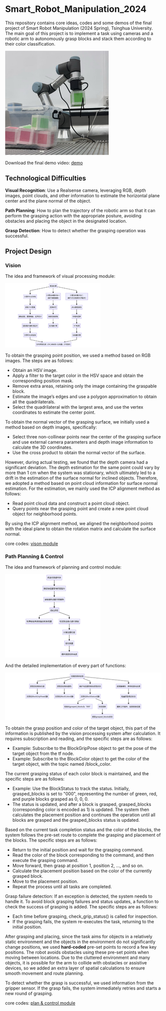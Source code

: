 # Smart_Robot_Manipulation_2024

This repository contains core ideas, codes and some demos of the final project of Smart Robot Manipulation (2024 Spring), Tsinghua University. The main goal of this project is to implement a task using cameras and a robotic arm to autonomously grasp blocks and stack them according to their color classification.

<img src="./imgs/cover.jpg" style="zoom:33%;" />

Download the final demo video: [demo](https://cloud.tsinghua.edu.cn/f/9025689814b34d5a8fdc/?dl=1)

## Technological Difficulties

**Visual Recognition**: Use a Realsense camera, leveraging RGB, depth images, point clouds, and other information to estimate the horizontal plane center and the plane normal of the object.

**Path Planning**: How to plan the trajectory of the robotic arm so that it can perform the grasping action with the appropriate posture, avoiding obstacles and placing the object in the designated location.

**Grasp Detection**: How to detect whether the grasping operation was successful.

## Project Design

### Vision

The idea and framework of visual processing module:

<img src="./imgs/design.png" style="zoom:30%;" />

To obtain the grasping point position, we used a method based on RGB images. The steps are as follows:

- Obtain an HSV image.
- Apply a filter to the target color in the HSV space and obtain the corresponding position mask.
- Remove extra areas, retaining only the image containing the graspable block.
- Estimate the image’s edges and use a polygon approximation to obtain all the quadrilaterals.
- Select the quadrilateral with the largest area, and use the vertex coordinates to estimate the center point.

To obtain the normal vector of the grasping surface, we initially used a method based on depth images, specifically:

- Select three non-collinear points near the center of the grasping surface and use external camera parameters and depth image information to calculate the 3D coordinates.
- Use the cross product to obtain the normal vector of the surface.

However, during actual testing, we found that the depth camera had a significant deviation. The depth estimation for the same point could vary by more than 1 cm when the system was stationary, which ultimately led to a drift in the estimation of the surface normal for inclined objects. Therefore, we adopted a method based on point cloud information for surface normal estimation. For the estimation, we mainly used the ICP alignment method as follows:

- Read point cloud data and construct a point cloud object.
- Query points near the grasping point and create a new point cloud object for neighborhood points.

By using the ICP alignment method, we aligned the neighborhood points with the ideal plane to obtain the rotation matrix and calculate the surface normal.

core codes: [vison module](./vision.ipynb)

### Path Planning & Control

The idea and framework of planning and control module:

<img src="./imgs/plan_control_main.png" style="zoom:30%;" />

And the detailed implementation of every part of functions:

<img src="./imgs/implementation.png" style="zoom:50%;" />

To obtain the grasp position and color of the target object, this part of the information is published by the vision processing system after calculation. It requires subscription and reading, and the specific steps are as follows:

- Example: Subscribe to the BlockGripPose object to get the pose of the target object from the tf node.
- Example: Subscribe to the BlockColor object to get the color of the target object, with the topic named /block_color.

The current grasping status of each color block is maintained, and the specific steps are as follows:

- Example: Use the BlockStatus to track the status. Initially, grasped_blocks is set to "000", representing the number of green, red, and purple blocks grasped as 0, 0, 0.
- The status is updated, and after a block is grasped, grasped_blocks (corresponding color is encoded as 1) is updated. The system then calculates the placement position and continues the operation until all blocks are grasped and the grasped_blocks status is updated.

Based on the current task completion status and the color of the blocks, the system follows the pre-set route to complete the grasping and placement of the blocks. The specific steps are as follows:

- Return to the initial position and wait for the grasping command.
- Read the color of the block corresponding to the command, and then execute the grasping command.
- Move forward, then grasp at position 1, position 2, …, and so on.
- Calculate the placement position based on the color of the currently grasped block.
- Move to the placement position.
- Repeat the process until all tasks are completed.

Grasp failure detection: If an exception is detected, the system needs to handle it. To avoid block grasping failures and status updates, a function to check the success of grasping is added. The specific steps are as follows:

- Each time before grasping, check_grip_status() is called for inspection.
- If the grasping fails, the system re-executes the task, returning to the initial position.

After grasping and placing, since the task aims for objects in a relatively static environment and the objects in the environment do not significantly change positions, we used **hard-coded** pre-set points to record a few key positions. The robot avoids obstacles using these pre-set points when moving between locations. Due to the cluttered environment and many objects, it is possible for the arm to collide with obstacles or assistive devices, so we added an extra layer of spatial calculations to ensure smooth movement and route planning.

To detect whether the grasp is successful, we used information from the gripper sensor. If the grasp fails, the system immediately retries and starts a new round of grasping.

core codes: [plan & control module](./plan_control.ipynb)
